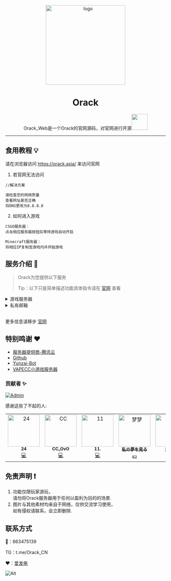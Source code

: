 <div align="center">
<img src="https://orack.asia/images/logo/logo.png" alt="logo" width = "250">
<br>
<h1>Orack</h1>

Orack_Web是一个Orack的官网源码，对官网进行开源<img src="https://media.giphy.com/media/mGcNjsfWAjY5AEZNw6/giphy.gif" width="50">
<br>


</div>

---

## 食用教程 💡

请在浏览器访问 https://orack.asia/ 来访问官网<br>

1. 若官网无法访问
```
//解决方案

请检查您的网络质量
查看网址是否正确
将DNS更改为8.8.8.8
```

2. 如何进入游戏

```
CSGO服务器：
点击相应服务器按钮后等待游戏自动开启

Minecraft服务器：
将相应IP复制至游戏内并开始游戏
```

## 服务介绍 📖

> Orack为您提供以下服务
>
> Tip：以下只是简单描述功能具体指令请在 [官网](https://orack.asia/) 查看
<details>
  <summary>游戏服务器</summary>

- [x] CSGO 55服务器

- [x] CSGO 死斗服务器

- [x] Minecraft小游戏服务器

- [x] Minecraft生存服务器


Tip：具体请在 [官网](https://orack.asia/) 查看
  </details>

<details>
  <summary>私有邮箱</summary>

- [x] 私有邮箱域名

- [x] 100% 隐私收发邮件

- [x] 可在任意邮箱平台使用

- [x] 更方便的管理邮件



</details>




<br>

更多信息请移步 [官网](https://orack.asia/)

## 特别鸣谢 ❤️

- [服务器提供商-腾讯云](https://cloud.tencent.com/)
- [Github](https://github.com/zCN24)
- [Yunzai-Bot](https://gitee.com/Le-niao/Yunzai-Bot)
- [VAPECC小游戏服务器](https://github.com/zCN24)


### 贡献者 ✨

<!-- ALL-CONTRIBUTORS-BADGE:START - Do not remove or modify this section -->
[![Admin](https://img.shields.io/badge/Adminstrator-10-orange.svg?style=flat-square)](#contributors-)
<!-- ALL-CONTRIBUTORS-BADGE:END -->
感谢这些了不起的人:

<!-- ALL-CONTRIBUTORS-LIST:START - Do not remove or modify this section -->
<!-- prettier-ignore-start -->
<!-- markdownlint-disable -->
<table>
  <tbody>
    <tr>
      <td align="center" valign="top" width="14.28%"><a href="https://github.com/zCN24"><img src="https://orack.asia/images/tx1.jpg" width="100px;" alt="24"/><br /><sub><b>24</b></sub></a><br /><a href="https://github.com/zCN24" title="Idea & Code">💻</a></td>
      <td align="center" valign="top" width="14.28%"><a href="https://github.com/zCN24"><img src="https://orack.asia/images/tx2.jpg" width="100px;" alt="CC"/><br /><sub><b>CC_OvO</b></sub></a><br /><a href="https://github.com/zCN24" title="Code & Moeny">💻</a></td>
      <td align="center" valign="top" width="14.28%"><a href="https://github.com/zCN24"><img src="https://orack.asia/images/tx3.jpg" width="100px;" alt="11"/><br /><sub><b>11.</b></sub></a><br /><a href="#ideas-Georgebillion" title="Idea & Moeny">💻</a></td>
      <td align="center" valign="top" width="14.28%"><a href="https://github.com/zCN24"><img src="https://orack.asia/images/tx6.jpg" width="100px;" alt="梦梦"/><br /><sub><b>私の夢を見る</b></sub></a><br /><a href="#ideas-xfdown" title="Idea & Moeny">💴</a></td>
      <td align="center" valign="top" width="14.28%"><a href="https://github.com/zCN24"><img src="https://orack.asia/images/tx5.jpg" width="100px;" alt="lxd"/><br /><sub><b>刘信达</b></sub></a><br /><a href="https://github.com/yeyang52/yenai-plugin/commits?author=liuzj288" title="Idea & Moeny">💴</a></td>
    </tr>
  </tbody>
</table>

<!-- markdownlint-restore -->
<!-- prettier-ignore-end -->

<!-- ALL-CONTRIBUTORS-LIST:END -->



## 免责声明 ❗

1. 功能仅限玩家游玩，<br>请勿将Orack服务器用于任何以盈利为目的的场景.
2. 图片与其他素材均来自于网络，仅供交流学习使用，<br>如有侵权请联系，会立即删除.

## 联系方式 

🐧：663475139

TG：t.me/Orack_CN

❤️：[爱发电](https://afdian.net/a/zCN24)

![Alt](https://repobeats.axiom.co/api/embed/4846ee762f10ace4304d4d3f628f63ab3eaf50ce.svg "Repobeats analytics image")

